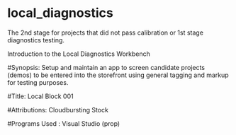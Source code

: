 # local_diagnostics
The 2nd stage for projects that did not pass calibration or 1st stage diagnostics testing. 

Introduction to the Local Diagnostics Workbench

#Synopsis: Setup and maintain an app to screen candidate projects (demos) to be 
entered into the storefront using general tagging and markup for testing purposes.

#Title: Local Block 001

#Attributions: Cloudbursting Stock

#Programs Used : Visual Studio (prop)



